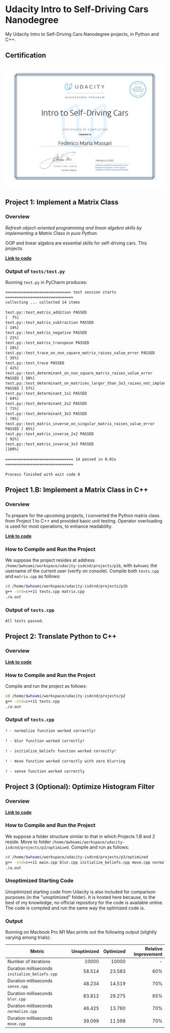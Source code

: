 # Udacity Intro to Self-Driving Cars Nanodegree

My Udacity Intro to Self-Driving Cars Nanodegree projects, in Python and C++.

## Certification

![Certificate of Completion](certificate-of-completion.png)

## Project 1: Implement a Matrix Class

### Overview

_Refresh object-oriented programming and linear algebra skills by implementing a Matrix Class in pure Python._

OOP and linear algebra are essential skills for self-driving cars. This projects 

__[Link to code](/projects/p1)__

### Output of `tests/test.py`

Running `test.py` in PyCharm produces:

```
============================= test session starts ==============================
collecting ... collected 14 items

test.py::test_matrix_addition PASSED                                     [  7%]
test.py::test_matrix_subtraction PASSED                                  [ 14%]
test.py::test_matrix_negative PASSED                                     [ 21%]
test.py::test_matrix_transpose PASSED                                    [ 28%]
test.py::test_trace_on_non_square_matrix_raises_value_error PASSED       [ 35%]
test.py::test_trace PASSED                                               [ 42%]
test.py::test_determinant_on_non_square_matrix_raises_value_error PASSED [ 50%]
test.py::test_determinant_on_matrices_larger_than_3x3_raises_not_implemented_error PASSED [ 57%]
test.py::test_determinant_1x1 PASSED                                     [ 64%]
test.py::test_determinant_2x2 PASSED                                     [ 71%]
test.py::test_determinant_3x3 PASSED                                     [ 78%]
test.py::test_matrix_inverse_on_singular_matrix_raises_value_error PASSED [ 85%]
test.py::test_matrix_inverse_2x2 PASSED                                  [ 92%]
test.py::test_matrix_inverse_3x3 PASSED                                  [100%]

============================== 14 passed in 0.01s ==============================

Process finished with exit code 0
```

## Project 1.B: Implement a Matrix Class in C++

### Overview

To prepare for the upcoming projects, I converted the Python matrix class from Project 1 to C++ and provided basic unit testing. Operator overloading is used for most operations, to enhance readability.

__[Link to code](/projects/p1b)__

### How to Compile and Run the Project

We suppose the project resides at address `/home/$whoami/workspace/udacity-isdcnd/projects/p1b`, with `$whoami` the username of the current user (verify on console). Compile both `tests.cpp` and `matrix.cpp` as follows:

```bash
cd /home/$whoami/workspace/udacity-isdcnd/projects/p1b
g++ -std=c++11 tests.cpp matrix.cpp
./a.out
```

### Output of `tests.cpp`

```
All tests passed.
```

## Project 2: Translate Python to C++

### Overview

__[Link to code](/projects/p2)__

### How to Compile and Run the Project

Compile and run the project as follows:

```bash
cd /home/$whoami/workspace/udacity-isdcnd/projects/p2
g++ -std=c++11 tests.cpp
./a.out
```

### Output of `tests.cpp`

```
! - normalize function worked correctly!

! - blur function worked correctly!

! - initialize_beliefs function worked correctly!

! - move function worked correctly with zero blurring

! - sense function worked correctly
```

## Project 3 (Optional): Optimize Histogram Filter

### Overview

__[Link to code](/projects/p3)__

### How to Compile and Run the Project

We suppose a folder structure similar to that in which Projects 1.B and 2 reside. Move to folder `/home/$whoami/workspace/udacity-isdcnd/projects/p3/optimized`. Compile and run as follows:

```bash
cd /home/$whoami/workspace/udacity-isdcnd/projects/p3/optimized
g++ -std=c++11 main.cpp blur.cpp initialize_beliefs.cpp move.cpp normalize.cpp print.cpp sense.cpp zeros.cpp
./a.out
```

### Unoptimized Starting Code

Unoptimized starting code from Udacity is also included for comparison purposes (in the "unoptimized" folder). It is hosted here because, to the best of my knowledge, no official repository for the code is available online. The code is compiled and run the same way the optimized code is.

### Output

Running on Macbook Pro M1 Max prints out the following output (slightly varying among trials):

| Metric | Unoptimized | Optimized | Relative Improvement |
|----------|------:|------:|------:|
| Number of iterations | 10000 | 10000 | - |
| Duration milliseconds `initialize_beliefs.cpp` | 58.514 | 23.583 | 60% |
| Duration milliseconds `sense.cpp` | 48.234 | 14.519 | 70% |
| Duration milliseconds `blur.cpp` | 83.812 | 29.275 | 65% |
| Duration milliseconds `normalize.cpp` | 46.425 | 13.760 | 70% |
| Duration milliseconds `move.cpp` | 39.099 | 11.598 | 70% |
